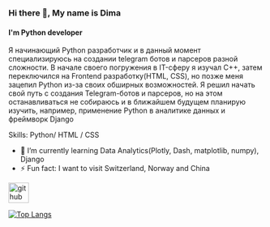 ### Hi there 👋, My name is Dima
#### I'm Python developer
Я начинающий Python разработчик и в данный момент специализируюсь на создании telegram ботов и парсеров разной сложности. В начале своего погружения в IT-сферу я изучал C++, затем переключился на Frontend разработку(HTML, CSS), но позже меня зацепил Python из-за своих обширных возможностей. Я решил начать свой путь с создания Telegram-ботов и парсеров, но на этом останавливаться не собираюсь и в ближайшем будущем планирую изучить, например, применение Python в аналитике данных и фреймворк Django

Skills: Python/ HTML / CSS

- 🌱 I’m currently learning Data Analytics(Plotly, Dash, matplotlib, numpy), Django 
- ⚡ Fun fact: I want to visit Switzerland, Norway and China 


[<img src='https://cdn.jsdelivr.net/npm/simple-icons@3.0.1/icons/github.svg' alt='github' height='40'>](https://github.com/probab1ly)  

[![Top Langs](https://github-readme-stats.vercel.app/api/top-langs/?username=probab1ly)](https://github.com/anuraghazra/github-readme-stats)

